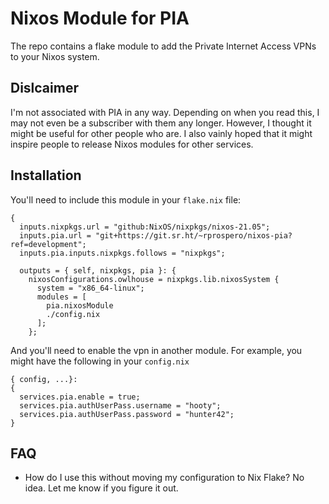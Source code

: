 # Nixos Module for PIA

The repo contains a flake module to add the Private Internet Access
VPNs to your Nixos system.

## Dislcaimer

I'm not associated with PIA in any way.  Depending on when you read
this, I may not even be a subscriber with them any longer.  However, I
thought it might be useful for other people who are.  I also vainly
hoped that it might inspire people to release Nixos modules for other
services.

## Installation

You'll need to include this module in your `flake.nix` file:

```
{
  inputs.nixpkgs.url = "github:NixOS/nixpkgs/nixos-21.05";
  inputs.pia.url = "git+https://git.sr.ht/~rprospero/nixos-pia?ref=development";
  inputs.pia.inputs.nixpkgs.follows = "nixpkgs";

  outputs = { self, nixpkgs, pia }: {
	nixosConfigurations.owlhouse = nixpkgs.lib.nixosSystem {
	  system = "x86_64-linux";
	  modules = [
		pia.nixosModule
		./config.nix
	  ];
	};
```

And you'll need to enable the vpn in another module.  For example, you might have the following in your `config.nix`

```
{ config, ...}:
{
  services.pia.enable = true;
  services.pia.authUserPass.username = "hooty";
  services.pia.authUserPass.password = "hunter42";
}
```

## FAQ

* How do I use this without moving my configuration to Nix Flake?  No idea.  Let me know if you figure it out.

